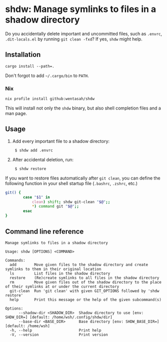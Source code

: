 # shdw: Manage symlinks to files in a shadow directory

Do you accidentally delete important and uncommitted files, such as
`.envrc`, `.dit-locals.el` by running `git clean -fxd`? If yes, `shdw`
might help.

## Installation

    cargo install --path=.

Don't forgot to add `~/.cargo/bin` to `PATH`.

### Nix

    nix profile install github:wentasah/shdw

This will install not only the `shdw` binary, but also shell
completion files and a man page.

## Usage

1. Add every important file to a shadow directory:

        $ shdw add .envrc

2. After accidental deletion, run:

        $ shdw restore

If you want to restore files automatically after `git clean`, you can
define the following function in your shell startup file (`.bashrc`,
`.zshrc`, etc.)

```sh
git() {
        case "$1" in
            clean) shift; shdw git-clean "$@";;
            *) command git "$@";;
        esac
}
```

## Command line reference

<!-- `$ shdw --help` -->
```
Manage symlinks to files in a shadow directory

Usage: shdw [OPTIONS] <COMMAND>

Commands:
  add        Move given files to the shadow directory and create symlinks to them in their original location
  ls         List files in the shadow directory
  restore    (Re)create symlinks to all files in the shadow directory
  rm         Move given files out of the shadow directory to the place of their symlinks at or under the current directory
  git-clean  Run 'git clean' with given GIT_OPTIONS followed by 'shdw restore'
  help       Print this message or the help of the given subcommand(s)

Options:
      --shadow-dir <SHADOW_DIR>  Shadow directory to use [env: SHDW_DIR=] [default: /home/wsh/.config/shdw/dir]
      --base-dir <BASE_DIR>      Base directory [env: SHDW_BASE_DIR=] [default: /home/wsh]
  -h, --help                     Print help
  -V, --version                  Print version
```

<!-- Local Variables: -->
<!-- compile-command: "mdsh" -->
<!-- End: -->
